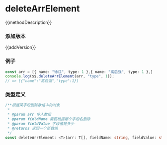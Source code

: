 <script setup lang="ts">
    /** 方法描述 */
const methodDescription="根据某字段删除数组中的对象"
/** 添加版本 */
const addVersion="1.0.0"
</script>


# deleteArrElement

{{methodDescription}}

### 添加版本

{{addVersion}}

### 例子

```typescript
const arr = [{ name: "徐江", type: 1 },{ name: "高启强", type: 1 },]
console.log($$.deleteArrElement(arr, "type", 1));
// => [{"name":"高启强","type":1}]
```

### 类型定义

```typescript
/**根据某字段删除数组中的对象
 * 
 * @param arr 传入数组
 * @param fieldName 需要根据哪个字段名删除
 * @param fieldValue 字段值是多少
 * @returns 返回一个新数组
 */
const deleteArrElement: <T>(arr: T[], fieldName: string, fieldValue: string | number) => T[]
```
